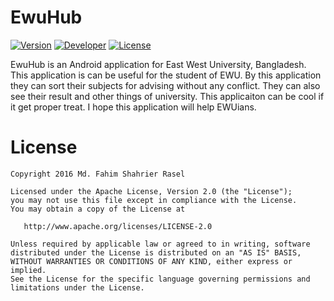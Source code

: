 # EwuHub
[![Version](https://img.shields.io/badge/version-1.0.7%20early__fall__2016__V3-blue.svg)]() [![Developer](https://img.shields.io/badge/developer-treebricks-brightgreen.svg)](http://www.treebricks.com)
[![License](https://img.shields.io/badge/License-Apache%202.0-blue.svg)](https://opensource.org/licenses/Apache-2.0)

EwuHub is an Android application for East West University, Bangladesh. This application is can be useful for the student of EWU.
By this application they can sort their subjects for advising without any conflict. 
They can also see their result and other things of university. This applicaiton can be cool if it get proper treat.
I hope this application will help EWUians.


License
=======

    Copyright 2016 Md. Fahim Shahrier Rasel

    Licensed under the Apache License, Version 2.0 (the "License");
    you may not use this file except in compliance with the License.
    You may obtain a copy of the License at

       http://www.apache.org/licenses/LICENSE-2.0

    Unless required by applicable law or agreed to in writing, software
    distributed under the License is distributed on an "AS IS" BASIS,
    WITHOUT WARRANTIES OR CONDITIONS OF ANY KIND, either express or implied.
    See the License for the specific language governing permissions and
    limitations under the License.
